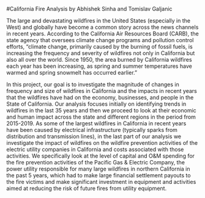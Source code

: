 #California Fire Analysis by Abhishek Sinha and Tomislav Galjanic

The large and devastating wildfires in the United States (especially in the West) and globally have become a common story across the news channels in recent years. According to the California Air Resources Board (CARB), the state agency that oversees climate change programs and pollution control efforts, “climate change, primarily caused by the burning of fossil fuels, is increasing the frequency and severity of wildfires not only in California but also all over the world. Since 1950, the area burned by California wildfires each year has been increasing, as spring and summer temperatures have warmed and spring snowmelt has occurred earlier.”

In this project, our goal is to investigate the magnitude of changes in frequency and size of wildfires in California and the impacts in recent years that the wildfires have had on the economy, businesses, and people in the State of California. Our analysis focuses initially on identifying trends in wildfires in the last 35 years and then we proceed to look at their economic and human impact across the state and different regions in the period from 2015-2019. As some of the largest wildfires in California in recent years have been caused by electrical infrastructure (typically sparks from distribution and transmission lines), in the last part of our analysis we investigate the impact of wildfires on the wildfire prevention activities of the electric utility companies in California and costs associated with those activities. We specifically look at the level of capital and O&M spending for the fire prevention activities of the Pacific Gas & Electric Company, the power utility responsible for many large wildfires in northern California in the past 5 years, which had to make large financial settlement payouts to the fire victims and make significant investment in equipment and activities aimed at reducing the risk of future fires from utility equipment.

